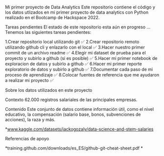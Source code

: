 Mi primer proyecto de Data Analytics
Este repositorio contiene el código y los datos utlizados en mi primer proyecto de data analytics con Python realizado en el Bootcamp de Hackspace 2022.

Tareas pendientes
El estado de este repositorio esta aún en progreso ... Tenemos las siguientes tareas pendientes:

1.Crear repositorio local utilizando git ✅ 
2.Crear repositorio remoto utilizando github cli y enlazarlo con el local ✅ 
3.Hacer nuestro primer commit de un archivo readme ✅ 
4.Elegir mi dataset de prueba para el proyecto y subirlo a github (si es posible) ✅ 
5.Hacer mi primer notebook de exploracion de datos y subirlo a github ✅ 
6.Hacer mi primer reporte exploratorio de datos y subirlo a github ✅ 
7.Documentar cada paso de mi proceso de aprendizaje ✅ 
8.Colocar fuentes de referencia que me ayudaron a realizar mi proyecto ✅

Sobre los datos utilizados en este proyecto

Contexto
62.000 registros salariales de las principales empresas.

Contenido
Este conjunto de datos contiene información útil, como el nivel educativo, la compensación (salario base, bonos, subvenciones de acciones), la raza y más.

*www.kaggle.com/datasets/jackogozaly/data-science-and-stem-salaries


Referencias de apoyo

*training.github.com/downloads/es_ES/github-git-cheat-sheet.pdf
*